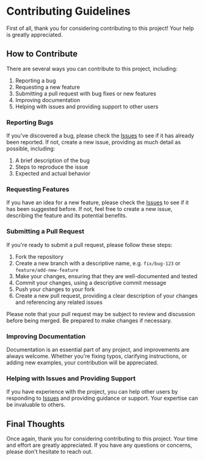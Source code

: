 # Contributing Guidelines

First of all, thank you for considering contributing to this project! Your help is greatly appreciated.

## How to Contribute

There are several ways you can contribute to this project, including:

1. Reporting a bug
2. Requesting a new feature
3. Submitting a pull request with bug fixes or new features
4. Improving documentation
5. Helping with issues and providing support to other users

### Reporting Bugs

If you've discovered a bug, please check the [Issues](https://github.com/Cosmin1490/DysonSphereProgram-BlueprintGenerator/issues) to see if it has already been reported. If not, create a new issue, providing as much detail as possible, including:

1. A brief description of the bug
2. Steps to reproduce the issue
3. Expected and actual behavior

### Requesting Features

If you have an idea for a new feature, please check the [Issues](https://github.com/Cosmin1490/DysonSphereProgram-BlueprintGenerator/issues) to see if it has been suggested before. If not, feel free to create a new issue, describing the feature and its potential benefits.

### Submitting a Pull Request

If you're ready to submit a pull request, please follow these steps:

1. Fork the repository
2. Create a new branch with a descriptive name, e.g. `fix/bug-123` or `feature/add-new-feature`
3. Make your changes, ensuring that they are well-documented and tested
4. Commit your changes, using a descriptive commit message
5. Push your changes to your fork
6. Create a new pull request, providing a clear description of your changes and referencing any related issues

Please note that your pull request may be subject to review and discussion before being merged. Be prepared to make changes if necessary.

### Improving Documentation

Documentation is an essential part of any project, and improvements are always welcome. Whether you're fixing typos, clarifying instructions, or adding new examples, your contribution will be appreciated.

### Helping with Issues and Providing Support

If you have experience with the project, you can help other users by responding to [Issues](https://github.com/Cosmin1490/DysonSphereProgram-BlueprintGenerator/issues) and providing guidance or support. Your expertise can be invaluable to others.

## Final Thoughts

Once again, thank you for considering contributing to this project. Your time and effort are greatly appreciated. If you have any questions or concerns, please don't hesitate to reach out.

